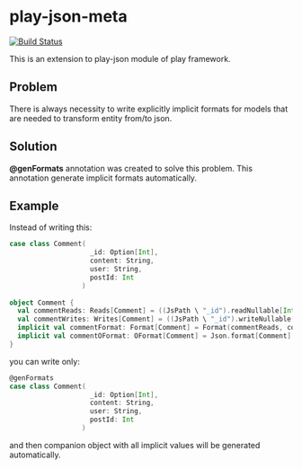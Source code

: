 # play-json-meta

[![Build Status](https://travis-ci.org/kkrzys/play-json-meta.svg?branch=master)](https://travis-ci.org/kkrzys/play-json-meta)

This is an extension to play-json module of play framework.

## Problem
There is always necessity to write explicitly implicit formats for models that are needed to transform entity from/to json.

## Solution
**@genFormats** annotation was created to solve this problem. This annotation generate implicit formats automatically.

## Example

Instead of writing this:

```scala
case class Comment(
                    _id: Option[Int],
                    content: String,
                    user: String,
                    postId: Int
                  )
                  
object Comment {
  val commentReads: Reads[Comment] = ((JsPath \ "_id").readNullable[Int] and (JsPath \ "content").read[String] and (JsPath \ "user").read[String] and (JsPath \ "postId").read[Int]) (Comment.apply _)
  val commentWrites: Writes[Comment] = ((JsPath \ "_id").writeNullable[Int] and (JsPath \ "content").write[String] and (JsPath \ "user").write[String] and (JsPath \ "postId").write[Int]) (unlift(Comment.unapply))
  implicit val commentFormat: Format[Comment] = Format(commentReads, commentWrites)
  implicit val commentOFormat: OFormat[Comment] = Json.format[Comment]
}
```

you can write only:

```scala
@genFormats
case class Comment(
                    _id: Option[Int],
                    content: String,
                    user: String,
                    postId: Int
                  )
```

and then companion object with all implicit values will be generated automatically.
